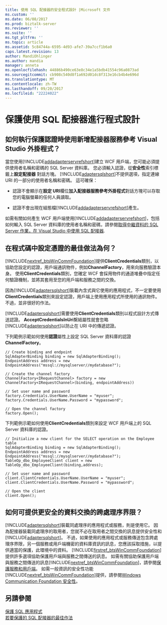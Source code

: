 ```yaml
---
title: 使用 SQL 配接器的安全程式設計 |Microsoft 文件
ms.custom: ''
ms.date: 06/08/2017
ms.prod: biztalk-server
ms.reviewer: ''
ms.suite: ''
ms.tgt_pltfrm: ''
ms.topic: article
ms.assetid: 5c84744a-6595-4d93-afe7-39a7ccf1b6a0
caps.latest.revision: 13
author: MandiOhlinger
ms.author: mandia
manager: anneta
ms.openlocfilehash: 44886b490ce63e8c34e1a5bdb41554c96a0873ad
ms.sourcegitcommit: cb908c540d8f1a692d01dc8f313e16cb4b4e696d
ms.translationtype: MT
ms.contentlocale: zh-TW
ms.lasthandoff: 09/20/2017
ms.locfileid: "22224022"
---
```

# <a name="secure-programming-with-the-sql-adapter"></a>保護使用 SQL 配接器進行程式設計
## <a name="how-do-i-protect-credentials-when-i-use-the-add-adapter-service-reference-visual-studio-plug-in"></a>如何執行保護認證時使用新增配接器服務參考 Visual Studio 外掛程式？  
 當您使用[!INCLUDE[addadapterservrefshort](../../includes/addadapterservrefshort-md.md)]建立 WCF 用戶端，您可能必須提供使用者名稱和密碼的 SQL Server 資料庫。 您必須輸入認證，從**安全性**索引標籤上**設定配接器** 對話方塊。 [!INCLUDE[adaptersqlshort](../../includes/adaptersqlshort-md.md)]不提供選項，指定連線 URI 的一部分的使用者名稱和密碼。 這可確保：  
  
-   認證不會顯示在**設定 URI**欄位**加入配接器服務參考外掛程式**對話方塊可以存取您的電腦螢幕的任何人員讀取。  
  
-   認證不會出現在組態檔[!INCLUDE[addadapterservrefshort](../../includes/addadapterservrefshort-md.md)]產生。  
  
 如需有關如何產生 WCF 用戶端使用[!INCLUDE[addadapterservrefshort](../../includes/addadapterservrefshort-md.md)]，包括如何輸入 SQL Server 資料庫的使用者名稱和密碼，請參閱[取得中繼資料的 SQL Server 作業，在 Visual Studio 中使用 SQL 配接器](../../adapters-and-accelerators/adapter-sql/get-metadata-for-sql-server-operations-in-visual-studio-using-the-sql-adapter.md).  
  
## <a name="what-are-best-practices-for-setting-credentials-in-code"></a>在程式碼中設定憑證的最佳做法為何？  
 [!INCLUDE[nextref_btsWinCommFoundation](../../includes/nextref-btswincommfoundation-md.md)]提供**ClientCredentials**類別，以協助您設定的認證，用戶端通訊物件，例如**ChannelFactory**，用來向服務驗證本身。 使用**ClientCredentials**類別，您確定 WCF 會採用物件的通道堆疊中指定任何驗證機制，並將其套用至您的用戶端和服務之間的交換。  
  
 因為[!INCLUDE[adaptersqlshort](../../includes/adaptersqlshort-md.md)]裝載內含式與它使用的應用程式，不一定要使用**ClientCredentials**類別來設定認證，用戶端上使用應用程式所使用的通訊物件。 不過，並非很好的作法。  
  
 [!INCLUDE[adaptersqlshort](../../includes/adaptersqlshort-md.md)]需要使用**ClientCredentials**類別以程式設計方式傳送認證。 **AcceptCredentialsInUri**繫結屬性就會忽略[!INCLUDE[adaptersqlshort](../../includes/adaptersqlshort-md.md)]以防止在 URI 中的傳遞認證。  
  
 下列範例示範如何使用**認證**屬性上設定 SQL Server 資料庫的認證**ChannelFactory**。  
  
```  
// Create binding and endpoint  
SqlAdapterBinding binding = new SqlAdapterBinding();  
EndpointAddress address = new EndpointAddress("mssql://mysqlserver//mydatabase?");  
  
// Create the channel factory   
ChannelFactory<IRequestChannel> factory = new ChannelFactory<IRequestChannel>(binding, endpointAddress))  
  
// Set user name and password  
factory.Credentials.UserName.UserName = "myuser";  
factory.Credentials.UserName.Password = "mypassword";  
  
// Open the channel factory  
factory.Open();  
```  
  
 下列範例示範如何使用**ClientCredentials**類別來設定 WCF 用戶端上的 SQL Server 資料庫的認證。  
  
```  
// Initialize a new client for the SELECT operation on the Employee table   
SqlAdapterBinding binding = new SqlAdapterBinding();  
EndpointAddress address = new EndpointAddress("mssql://mysqlserver//mydatabase?");  
TableOp_dbo_EmployeeClient client = new TableOp_dbo_EmployeeClient(binding,address);  
  
// Set user name and password  
client.ClientCredentials.UserName.UserName = "myuser";  
client.ClientCredentials.UserName.Password = "mypassword";  
  
// Open the client  
client.Open();  
```  
  
## <a name="how-can-i-provide-for-more-secure-data-exchange-across-process-boundaries"></a>如何可提供更安全的資料交換的跨處理序界限？  
 [!INCLUDE[adaptersqlshort](../../includes/adaptersqlshort-md.md)]裝載同處理序的應用程式或服務，則是使用它。 因為配接器裝載同處理序的取用者，您就不必在取用者之間交換的訊息提供安全性和[!INCLUDE[adaptersqlshort](../../includes/adaptersqlshort-md.md)]。 不過，如果使用的應用程式或服務傳送包含跨處理序界限，另一個服務或用戶端機密的資料庫資訊的訊息，您應該採取措施，以提供適當的保護，此環境中的資料。 [!INCLUDE[firstref_btsWinCommFoundation](../../includes/firstref-btswincommfoundation-md.md)]提供許多選項協助保護用戶端與服務之間傳送的訊息。 如需有關協助保護用戶端與服務之間傳送的訊息[!INCLUDE[nextref_btsWinCommFoundation](../../includes/nextref-btswincommfoundation-md.md)]，請參閱[保護服務和用戶端](https://msdn.microsoft.com/library/ms734736.aspx)。 如需一般資訊的安全性功能[!INCLUDE[nextref_btsWinCommFoundation](../../includes/nextref-btswincommfoundation-md.md)]提供，請參閱[Windows Communication Foundation 安全性](https://msdn.microsoft.com/library/ms732362.aspx)。
  
## <a name="see-also"></a>另請參閱  
[保護 SQL 應用程式](../../adapters-and-accelerators/adapter-sql/secure-your-sql-applications.md)  
[若要保護的 SQL 配接器的最佳作法](../../adapters-and-accelerators/adapter-sql/best-practices-to-secure-the-sql-adapter.md)